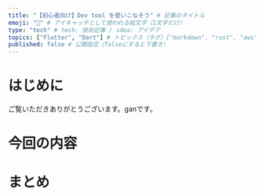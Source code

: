 ```yaml
---
title: "【初心者向け】Dev tool を使いこなそう" # 記事のタイトル
emoji: "🧸" # アイキャッチとして使われる絵文字（1文字だけ）
type: "tech" # tech: 技術記事 / idea: アイデア
topics: ["Flutter", "Dart"] # トピックス（タグ）["markdown", "rust", "aws"]のように指定する
published: false # 公開設定（falseにすると下書き）
---
```


# はじめに
ご覧いただきありがとうございます。ganです。

# 今回の内容

# まとめ